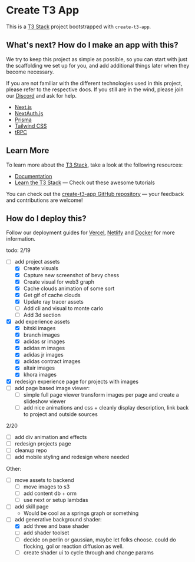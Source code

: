 # Create T3 App

This is a [T3 Stack](https://create.t3.gg/) project bootstrapped with `create-t3-app`.

## What's next? How do I make an app with this?

We try to keep this project as simple as possible, so you can start with just the scaffolding we set up for you, and add additional things later when they become necessary.

If you are not familiar with the different technologies used in this project, please refer to the respective docs. If you still are in the wind, please join our [Discord](https://t3.gg/discord) and ask for help.

- [Next.js](https://nextjs.org)
- [NextAuth.js](https://next-auth.js.org)
- [Prisma](https://prisma.io)
- [Tailwind CSS](https://tailwindcss.com)
- [tRPC](https://trpc.io)

## Learn More

To learn more about the [T3 Stack](https://create.t3.gg/), take a look at the following resources:

- [Documentation](https://create.t3.gg/)
- [Learn the T3 Stack](https://create.t3.gg/en/faq#what-learning-resources-are-currently-available) — Check out these awesome tutorials

You can check out the [create-t3-app GitHub repository](https://github.com/t3-oss/create-t3-app) — your feedback and contributions are welcome!

## How do I deploy this?

Follow our deployment guides for [Vercel](https://create.t3.gg/en/deployment/vercel), [Netlify](https://create.t3.gg/en/deployment/netlify) and [Docker](https://create.t3.gg/en/deployment/docker) for more information.


todo:
2/19
- [ ] add project assets
  - [X] Create visuals
  - [X] Capture new screenshot of bevy chess
  - [X] Create visual for web3 graph
  - [X] Cache clouds animation of some sort
  - [X] Get gif of cache clouds
  - [X] Update ray tracer assets
  - [ ] Add cli and visual to monte carlo
  - [ ] Add 3d section
- [X] add experience assets
  - [X] bitski images
  - [X] branch images
  - [X] adidas sr images
  - [X] adidas m images
  - [X] adidas jr images
  - [X] adidas contract images
  - [X] altair images
  - [X] khora images
- [X] redesign experience page for projects with images
- [ ] add page based image viewer:
  - [ ] simple full page viewer transform images per page and create a slideshow viewer
  - [ ] add nice animations and css + cleanly display description, link back to project and outside sources

2/20
- [ ] add div animation and effects
- [ ] redesign projects page
- [ ] cleanup repo
- [ ] add mobile styling and redesign where needed

Other:
- [ ] move assets to backend
  - [ ] move images to s3
  - [ ] add content db + orm
  - [ ] use next or setup lambdas
- [ ] add skill page
  - Would be cool as a springs graph or something
- [ ] add generative background shader:
  - [X] add three and base shader
  - [ ] add shader toolset
  - [ ] decide on perlin or gaussian, maybe let folks choose. could do flocking, gol or reaction diffusion as well.
  - [ ] create shader ui to cycle through and change params